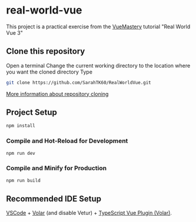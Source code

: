 # real-world-vue

This project is a practical exercise from the [VueMastery](https://www.vuemastery.com/) tutorial "Real World Vue 3"

## Clone this repository

Open a terminal
Change the current working directory to the location where you want the cloned directory
Type

```sh
git clone https://github.com/SarahTK60/RealWorldVue.git
```

[More information about repository cloning](https://docs.github.com/en/repositories/creating-and-managing-repositories/cloning-a-repository)

## Project Setup

```sh
npm install
```

### Compile and Hot-Reload for Development

```sh
npm run dev
```

### Compile and Minify for Production

```sh
npm run build
```

## Recommended IDE Setup

[VSCode](https://code.visualstudio.com/) + [Volar](https://marketplace.visualstudio.com/items?itemName=Vue.volar) (and disable Vetur) + [TypeScript Vue Plugin (Volar)](https://marketplace.visualstudio.com/items?itemName=Vue.vscode-typescript-vue-plugin).

